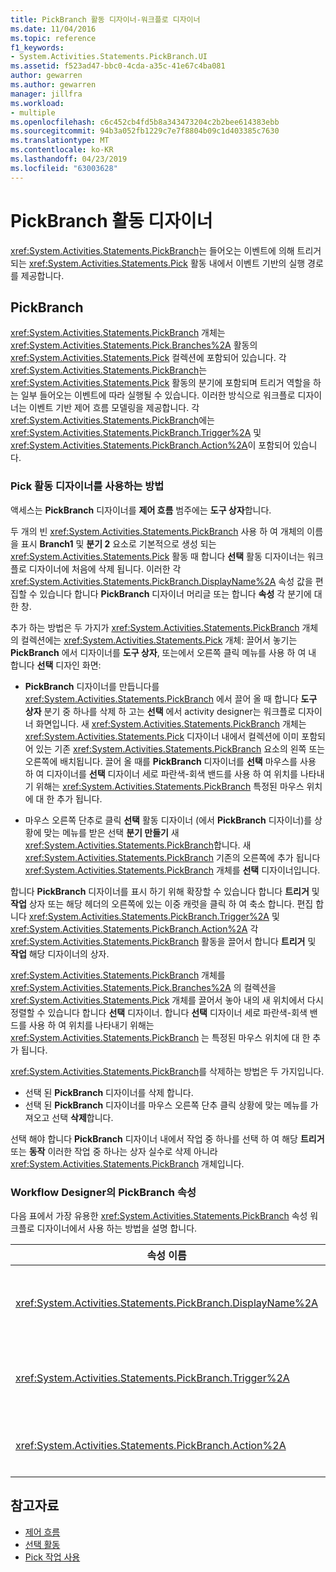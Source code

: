 ```yaml
---
title: PickBranch 활동 디자이너-워크플로 디자이너
ms.date: 11/04/2016
ms.topic: reference
f1_keywords:
- System.Activities.Statements.PickBranch.UI
ms.assetid: f523ad47-bbc0-4cda-a35c-41e67c4ba081
author: gewarren
ms.author: gewarren
manager: jillfra
ms.workload:
- multiple
ms.openlocfilehash: c6c452cb4fd5b8a343473204c2b2bee614383ebb
ms.sourcegitcommit: 94b3a052fb1229c7e7f8804b09c1d403385c7630
ms.translationtype: MT
ms.contentlocale: ko-KR
ms.lasthandoff: 04/23/2019
ms.locfileid: "63003628"
---
```

# <a name="pickbranch-activity-designer"></a>PickBranch 활동 디자이너

<xref:System.Activities.Statements.PickBranch>는 들어오는 이벤트에 의해 트리거되는 <xref:System.Activities.Statements.Pick> 활동 내에서 이벤트 기반의 실행 경로를 제공합니다.

## <a name="pickbranch"></a>PickBranch

<xref:System.Activities.Statements.PickBranch> 개체는 <xref:System.Activities.Statements.Pick.Branches%2A> 활동의 <xref:System.Activities.Statements.Pick> 컬렉션에 포함되어 있습니다. 각 <xref:System.Activities.Statements.PickBranch>는 <xref:System.Activities.Statements.Pick> 활동의 분기에 포함되며 트리거 역할을 하는 일부 들어오는 이벤트에 따라 실행될 수 있습니다. 이러한 방식으로 워크플로 디자이너는 이벤트 기반 제어 흐름 모델링을 제공합니다. 각 <xref:System.Activities.Statements.PickBranch>에는 <xref:System.Activities.Statements.PickBranch.Trigger%2A> 및 <xref:System.Activities.Statements.PickBranch.Action%2A>이 포함되어 있습니다.

### <a name="how-to-use-the-pick-activity-designer"></a>Pick 활동 디자이너를 사용하는 방법

액세스는 **PickBranch** 디자이너를 **제어 흐름** 범주에는 **도구 상자**합니다.

두 개의 빈 <xref:System.Activities.Statements.PickBranch> 사용 하 여 개체의 이름을 표시 **Branch1** 및 **분기 2** 요소로 기본적으로 생성 되는 <xref:System.Activities.Statements.Pick> 활동 때 합니다 **선택** 활동 디자이너는 워크플로 디자이너에 처음에 삭제 됩니다. 이러한 각 <xref:System.Activities.Statements.PickBranch.DisplayName%2A> 속성 값을 편집할 수 있습니다 합니다 **PickBranch** 디자이너 머리글 또는 합니다 **속성** 각 분기에 대 한 창.

추가 하는 방법은 두 가지가 <xref:System.Activities.Statements.PickBranch> 개체의 컬렉션에는 <xref:System.Activities.Statements.Pick> 개체: 끌어서 놓기는 **PickBranch** 에서 디자이너를 **도구 상자**, 또는에서 오른쪽 클릭 메뉴를 사용 하 여 내 합니다 **선택** 디자인 화면:

- **PickBranch** 디자이너를 만듭니다를 <xref:System.Activities.Statements.PickBranch> 에서 끌어 올 때 합니다 **도구 상자** 분기 중 하나를 삭제 하 고는 **선택** 에서 activity designer는 워크플로 디자이너 화면입니다. 새 <xref:System.Activities.Statements.PickBranch> 개체는 <xref:System.Activities.Statements.Pick> 디자이너 내에서 컬렉션에 이미 포함되어 있는 기존 <xref:System.Activities.Statements.PickBranch> 요소의 왼쪽 또는 오른쪽에 배치됩니다. 끌어 올 때를 **PickBranch** 디자이너를 **선택** 마우스를 사용 하 여 디자이너를 **선택** 디자이너 세로 파란색-회색 밴드를 사용 하 여 위치를 나타내기 위해는 <xref:System.Activities.Statements.PickBranch> 특정된 마우스 위치에 대 한 추가 됩니다.

- 마우스 오른쪽 단추로 클릭 **선택** 활동 디자이너 (에서 **PickBranch** 디자이너)를 상황에 맞는 메뉴를 받은 선택 **분기 만들기** 새 <xref:System.Activities.Statements.PickBranch>합니다. 새 <xref:System.Activities.Statements.PickBranch> 기존의 오른쪽에 추가 됩니다 <xref:System.Activities.Statements.PickBranch> 개체를 **선택** 디자이너입니다.

합니다 **PickBranch** 디자이너를 표시 하기 위해 확장할 수 있습니다 합니다 **트리거** 및 **작업** 상자 또는 해당 헤더의 오른쪽에 있는 이중 캐럿을 클릭 하 여 축소 합니다. 편집 합니다 <xref:System.Activities.Statements.PickBranch.Trigger%2A> 및 <xref:System.Activities.Statements.PickBranch.Action%2A> 각 <xref:System.Activities.Statements.PickBranch> 활동을 끌어서 합니다 **트리거** 및 **작업** 해당 디자이너의 상자.

<xref:System.Activities.Statements.PickBranch> 개체를 <xref:System.Activities.Statements.Pick.Branches%2A> 의 컬렉션을 <xref:System.Activities.Statements.Pick> 개체를 끌어서 놓아 내의 새 위치에서 다시 정렬할 수 있습니다 합니다 **선택** 디자이너. 합니다 **선택** 디자이너 세로 파란색-회색 밴드를 사용 하 여 위치를 나타내기 위해는 <xref:System.Activities.Statements.PickBranch> 는 특정된 마우스 위치에 대 한 추가 됩니다.

<xref:System.Activities.Statements.PickBranch>를 삭제하는 방법은 두 가지입니다.

- 선택 된 **PickBranch** 디자이너를 삭제 합니다.
- 선택 된 **PickBranch** 디자이너를 마우스 오른쪽 단추 클릭 상황에 맞는 메뉴를 가져오고 선택 **삭제**합니다.

선택 해야 합니다 **PickBranch** 디자이너 내에서 작업 중 하나를 선택 하 여 해당 **트리거** 또는 **동작** 이러한 작업 중 하나는 상자 실수로 삭제 아니라 <xref:System.Activities.Statements.PickBranch> 개체입니다.

### <a name="pickbranch-properties-in-the-workflow-designer"></a>Workflow Designer의 PickBranch 속성

다음 표에서 가장 유용한 <xref:System.Activities.Statements.PickBranch> 속성 워크플로 디자이너에서 사용 하는 방법을 설명 합니다.

|속성 이름|필수|사용|
|-|--------------|-|
|<xref:System.Activities.Statements.PickBranch.DisplayName%2A>|False|헤더에 표시 되는 친숙 한 이름 합니다 **PickBranch** 디자이너입니다. 기본값은 분기입니다.<br /><br /> <xref:System.Activities.Activity.DisplayName%2A>은 꼭 필요하지 않더라도 사용하는 것이 좋습니다.|
|<xref:System.Activities.Statements.PickBranch.Trigger%2A>|True|각 <xref:System.Activities.Statements.PickBranch>에는 <xref:System.Activities.Statements.PickBranch.Trigger%2A>을 호출할 수 있는 <xref:System.Activities.Statements.PickBranch.Action%2A> 활동이 포함되어 있습니다.|
|<xref:System.Activities.Statements.PickBranch.Action%2A>|False|각 <xref:System.Activities.Statements.PickBranch>에는 트리거될 경우 실행되는 <xref:System.Activities.Statements.PickBranch.Action%2A>이 포함되어 있습니다.|

## <a name="see-also"></a>참고자료

- [제어 흐름](../workflow-designer/control-flow-activity-designers.md)
- [선택 활동](/dotnet/framework/windows-workflow-foundation/pick-activity)
- [Pick 작업 사용](/dotnet/framework/windows-workflow-foundation/samples/using-the-pick-activity)
